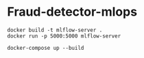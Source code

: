 # Fraud-detector-mlops

```
docker build -t mlflow-server .
docker run -p 5000:5000 mlflow-server
```

```
docker-compose up --build
```
